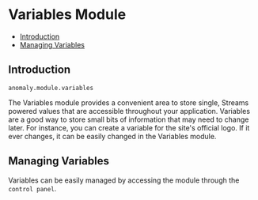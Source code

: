 # Variables Module

- [Introduction](#introduction)
- [Managing Variables](#managing-variables)


<a name="introduction"></a>
## Introduction

`anomaly.module.variables`

The Variables module provides a convenient area to store single, Streams powered values that are accessible throughout your application. Variables are a good way to store small bits of information that may need to change later. For instance, you can create a variable for the site's official logo. If it ever changes, it can be easily changed in the Variables module.


<a name="managing-variables"></a>
## Managing Variables

Variables can be easily managed by accessing the module through the `control panel`.